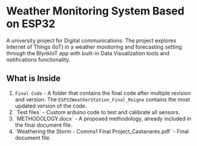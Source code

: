# Weather Monitoring System Based on ESP32
A university project for Digital communications. The project explores Internet of Things (IoT) in a weather monitoring and forecasting setting through the BlynkIoT app with built-in Data Visualization tools and notifications functionality. 

## What is Inside
<ol>
  <li><code>Final Code</code> - A folder that contains the final code after multiple revision and version. The <code>ESP32WeatherStation_Final_Reigne</code> contains the most updated version of the code.</li>
  <li>
      `Test files` - Custom arduino code to test and calibrate all sensors.</li>
  <li>`METHODOLOGY.docx` - A proposed methodology, already included in the final document file.</li>
  <li>`Weathering the Storm - Comms1 Final Project_Castanares.pdf` - Final document file.</li>
</ol> 
